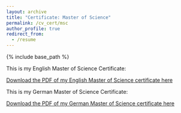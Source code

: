 ```yaml
---
layout: archive
title: "Certificate: Master of Science"
permalink: /cv_cert/msc
author_profile: true
redirect_from:
  - /resume
---
```

{% include base_path %}

This is my English Master of Science Certificate:

[Download the PDF of my English Master of Science certificate here](http://jonathanigler.github.io/files/MSc_Zeugnis_JCI_English.pdf)


This is my German Master of Science Certificate:

[Download the PDF of my German Master of Science certificate here](http://jonathanigler.github.io/files/MSc_Zeugnis_JCI_Deutsch.pdf)
